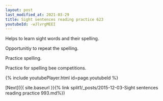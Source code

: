 ```yaml
---
layout: post
last_modified_at: 2021-03-29
title: Sight sentences reading practice 623
youtubeId: -wJlvrgMEEI
---
```

 
 
Helps to learn sight words and their spelling.

Opportunitiy to repeat the spelling. 

Practice spelling. 
 
Practice for spelling bee competitions. 
 
{% include youtubePlayer.html id=page.youtubeId %}
 
 

[Next]({{ site.baseurl }}{% link  split1/_posts/2015-12-03-Sight sentences reading practice 993.md%})
 
